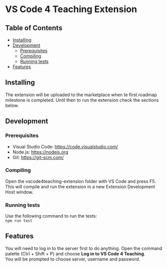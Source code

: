 # VS Code 4 Teaching Extension

## Table of Contents

- [Installing](README.md#installing)
- [Development](README.md#development)
    - [Prerequisites](README.md#prerequisites)
    - [Compiling](README.md#compiling)
    - [Running tests](README.md#running-tests)
- [Features](README.md#features)

## Installing

The extension will be uploaded to the marketplace when te first roadmap milestone is completed. Until then to run the extension check the sections below.

## Development

### Prerequisites

- Visual Studio Code: https://code.visualstudio.com/
- Node.js: https://nodejs.org
- Git: https://git-scm.com/

### Compiling

Open the vscode4teaching-extension folder with VS Code and press F5. This will compile and run the extension in a new Extension Development Host window.

### Running tests

Use the following command to run the tests:  
`npm run test`

## Features

You will need to log in to the server first to do anything. Open the command palette (Ctrl + Shift + P) and choose **Log in to VS Code 4 Teaching**.  
You will be prompted to choose server, username and password.
